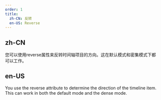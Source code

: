 ```yaml
---
order: 1
title:
  zh-CN: 反转
  en-US: Reverse
---
```


## zh-CN

您可以使用reverse属性来反转时间轴项目的方向。这在默认模式和密集模式下都可以工作。

## en-US

You use the reverse attribute to determine the direction of the timeline item. This can work in both the default mode and the dense mode.
